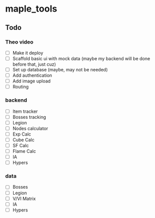 # maple_tools

## Todo

### Theo video
- [ ] Make it deploy
- [ ] Scaffold basic ui with mock data (maybe my backend will be done before that, just cuz)
- [ ] Set up database (maybe, may not be needed)
- [ ] Add authentication
- [ ] Add image upload
- [ ] Routing

### backend
- [ ] Item tracker
- [ ] Bosses tracking
- [ ] Legion
- [ ] Nodes calculator
- [ ] Exp Calc
- [ ] Cube Calc
- [ ] SF Calc
- [ ] Flame Calc
- [ ] IA
- [ ] Hypers

### data
- [ ] Bosses
- [ ] Legion
- [ ] V/VI Matrix
- [ ] IA
- [ ] Hypers
